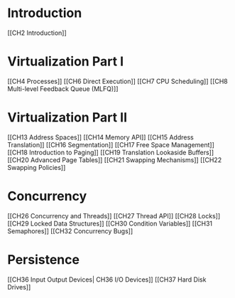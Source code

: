 # **Introduction**
[[CH2 Introduction]]

# **Virtualization Part I**
[[CH4 Processes]]
[[CH6 Direct Execution]]
[[CH7 CPU Scheduling]]
[[CH8 Multi-level Feedback Queue (MLFQ)]]

# **Virtualization Part II**
[[CH13 Address Spaces]]
[[CH14 Memory API]]
[[CH15 Address Translation]]
[[CH16 Segmentation]]
[[CH17 Free Space Management]]
[[CH18 Introduction to Paging]]
[[CH19 Translation Lookaside Buffers]]
[[CH20 Advanced Page Tables]]
[[CH21 Swapping Mechanisms]]
[[CH22 Swapping Policies]]

# **Concurrency**
[[CH26 Concurrency and Threads]]
[[CH27 Thread API]]
[[CH28 Locks]]
[[CH29 Locked Data Structures]]
[[CH30 Condition Variables]]
[[CH31 Semaphores]]
[[CH32 Concurrency Bugs]]

# **Persistence**
[[CH36 Input Output Devices| CH36 I/O Devices]]
[[CH37 Hard Disk Drives]]
